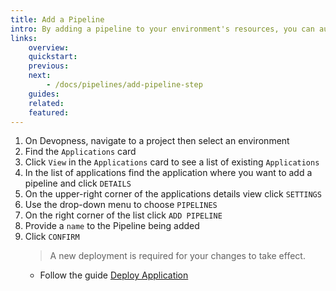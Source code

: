 ```yaml
---
title: Add a Pipeline
intro: By adding a pipeline to your environment's resources, you can automate their deployment by using customized pipeline steps.
links:
    overview:
    quickstart:
    previous:
    next:
        - /docs/pipelines/add-pipeline-step
    guides:
    related:
    featured:
---
```



1. On Devopness, navigate to a project then select an environment
1. Find the `Applications` card
1. Click `View` in the `Applications` card to see a list of existing `Applications`
1. In the list of applications find the application where you want to add a pipeline and click `DETAILS`
1. On the upper-right corner of the applications details view click `SETTINGS`
1. Use the drop-down menu to choose `PIPELINES`
1. On the right corner of the list click `ADD PIPELINE`
1. Provide a `name` to the Pipeline being added
1. Click `CONFIRM`
    > A new deployment is required for your changes to take effect.
      - Follow the guide [Deploy Application](/docs/applications/deploy-application/)
